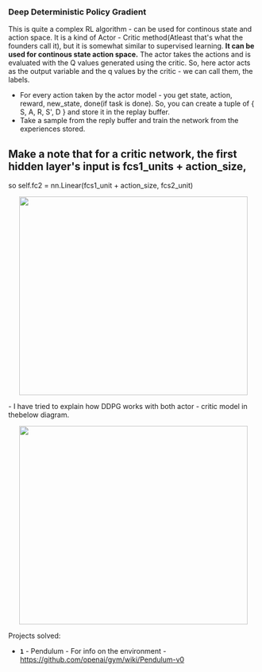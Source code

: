 ### Deep Deterministic Policy Gradient

This is quite a complex RL algorithm - can be used for continous state and action space. It is a kind of Actor - Critic method(Atleast that's what the founders call it), but it is somewhat similar to supervised learning. 
**It can be used for continous state action space.**
The actor takes the actions and is evaluated with the Q values generated using the critic. So, here actor acts as the output variable and the q values by the critic - we can call them, the labels. 

- For every action taken by the actor model - you get state, action, reward, new_state, done(if task is done). So, you can create a tuple of { S, A, R, S', D } and store it in the replay buffer. 
- Take a sample from the reply buffer and train the network from the experiences stored. 
## Make a note that for a critic network, the first hidden layer's input is fcs1_units + action_size, 
so self.fc2 = nn.Linear(fcs1_unit + action_size, fcs2_unit)
<p align="center">
  <img width="460" height="400" src="https://github.com/sanketsans/openAIenv/blob/master/hidden_layer_explanation.png">
</p>
- I have tried to explain how DDPG works with both actor - critic model in thebelow diagram.

<p align="center">
  <img width="460" height="400" src="https://github.com/sanketsans/openAIenv/blob/master/DDPG/ddpg_explained.jpeg">
</p>

Projects solved:
- **`1`** - Pendulum - For info on the environment - https://github.com/openai/gym/wiki/Pendulum-v0
